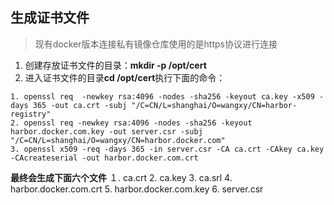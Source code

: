 ## 生成证书文件
> 现有docker版本连接私有镜像仓库使用的是https协议进行连接

1. 创建存放证书文件的目录：**mkdir -p /opt/cert**
2. 进入证书文件的目录**cd /opt/cert**执行下面的命令：
```
1. openssl req  -newkey rsa:4096 -nodes -sha256 -keyout ca.key -x509 -days 365 -out ca.crt -subj "/C=CN/L=shanghai/O=wangxy/CN=harbor-registry"
2. openssl req -newkey rsa:4096 -nodes -sha256 -keyout harbor.docker.com.key -out server.csr -subj "/C=CN/L=shanghai/O=wangxy/CN=harbor.docker.com"
3. openssl x509 -req -days 365 -in server.csr -CA ca.crt -CAkey ca.key -CAcreateserial -out harbor.docker.com.crt
```
**最终会生成下面六个文件**
１. ca.crt
2. ca.key
3. ca.srl
4. harbor.docker.com.crt
5. harbor.docker.com.key
6. server.csr
